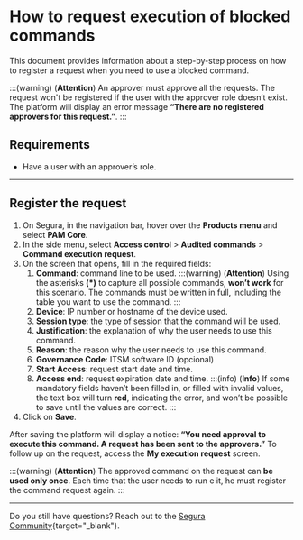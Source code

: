 # How to request execution of blocked commands

This document provides information about a step-by-step process on how to register a request when you need to use a blocked command.

:::(warning) (**Attention**)
An approver must approve all the requests. The request won't be registered if the user with the approver role doesn’t exist. The platform will display an error message **“There are no registered approvers for this request.”**.
:::

## Requirements
* Have a user with an approver’s role.

---
## Register the request

1. On Segura, in the navigation bar, hover over the **Products menu** and select **PAM Core**.
2. In the side menu, select **Access control** > **Audited commands** > **Command execution request**.
3. On the screen that opens, fill in the required fields:
    1. **Command**: command line to be used.
        :::(warning) (**Attention**)
        Using the asterisks **(*)** to capture all possible commands, **won’t work** for this scenario. The commands must be written in full, including the table you want to use the command.
        :::
    5. **Device**: IP number or hostname of the device used.
    6. **Session type**: the type of session that the command will be used.
    7. **Justification**: the explanation of why the user needs to use this command.
    8. **Reason**: the reason why the user needs to use this command.
    9. **Governance Code**: ITSM software ID (opcional)
    10. **Start Access**: request start date and time.
    11. **Access end**: request expiration date and time.
        :::(info) (**Info**)
        If some mandatory fields haven’t been filled in, or filled with invalid values, the text box will turn **red**, indicating the error, and won’t be possible to save until the values are correct.
        :::
4. Click on **Save**.

After saving the platform will display a notice: **“You need approval to execute this command. A request has been sent to the approvers.”** To follow up on the request, access the **My execution request** screen.

:::(warning) (**Attention**)
The approved command on the request can **be used only once**. Each time that the user needs to run e it, he must register the command request again.
:::


---
Do you still have questions? Reach out to the [Segura Community](https://community.Segura.io/){target="_blank"}.
